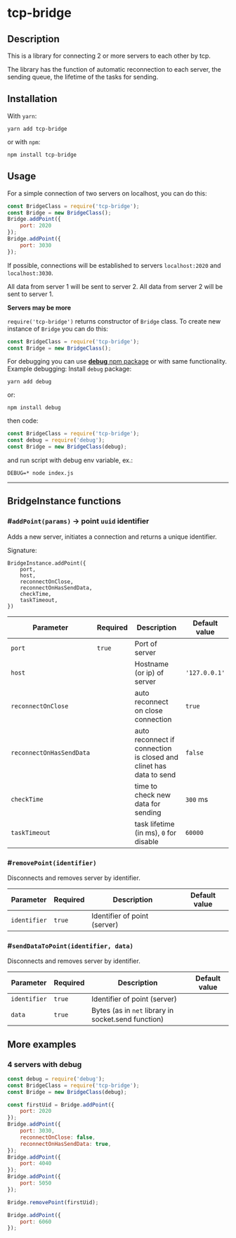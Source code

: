 # tcp-bridge

## Description

This is a library for connecting 2 or more servers to each other by tcp.

The library has the function of automatic reconnection to each server, the sending queue, the lifetime of the tasks for sending.

## Installation

With `yarn`:
```
yarn add tcp-bridge
```
or with `npm`:
```
npm install tcp-bridge
```

## Usage

For a simple connection of two servers on localhost, you can do this:
```javascript
const BridgeClass = require('tcp-bridge');
const Bridge = new BridgeClass();
Bridge.addPoint({
    port: 2020
});
Bridge.addPoint({
    port: 3030
});
```
If possible, connections will be established to servers `localhost:2020` and `localhost:3030`.

All data from server 1 will be sent to server 2. All data from server 2 will be sent to server 1.

**Servers may be more**

`require('tcp-bridge')` returns constructor of `Bridge` class.
To create new instance of `Bridge` you can do this:
```javascript
const BridgeClass = require('tcp-bridge');
const Bridge = new BridgeClass();
```

For debugging you can use [**debug** npm package](https://www.npmjs.com/package/debug) or with same functionality.
Example debugging:
Install `debug` package:
```
yarn add debug
```
or:
```
npm install debug
```
then code:
```javascript
const BridgeClass = require('tcp-bridge');
const debug = require('debug');
const Bridge = new BridgeClass(debug);
```
and run script with debug env variable, ex.:
```
DEBUG=* node index.js
```

---

## BridgeInstance functions
###  #`addPoint(params)` -> point `uuid` identifier

Adds a new server, initiates a connection and returns a unique identifier.

Signature:
```
BridgeInstance.addPoint({
    port,
    host,
    reconnectOnClose,
    reconnectOnHasSendData,
    checkTime,
    taskTimeout,
})
```


| Parameter | Required | Description | Default value |
| - | - | - | - |
| `port` | `true` | Port of server | |
| `host` | | Hostname (or ip) of server | `'127.0.0.1'` |
| `reconnectOnClose` | | auto reconnect on close connection | `true` |
| `reconnectOnHasSendData` | | auto reconnect if connection is closed and clinet has data to send | `false` |
| `checkTime` | | time to check new data for sending | `300` ms |
| `taskTimeout` | | task lifetime (in ms), `0` for disable | `60000` |

### #`removePoint(identifier)`

Disconnects and removes server by identifier.

| Parameter | Required | Description | Default value |
| - | - | - | - |
| `identifier` | `true` | Identifier of point (server) | |

### #`sendDataToPoint(identifier, data)`

Disconnects and removes server by identifier.

| Parameter | Required | Description | Default value |
| - | - | - | - |
| `identifier` | `true` | Identifier of point (server) | |
| `data` | `true` | Bytes (as in `net` library in socket.send function) | |

## More examples

### 4 servers with debug

```javascript
const debug = require('debug');
const BridgeClass = require('tcp-bridge');
const Bridge = new BridgeClass(debug);

const firstUid = Bridge.addPoint({
    port: 2020
});
Bridge.addPoint({
    port: 3030,
    reconnectOnClose: false,
    reconnectOnHasSendData: true,
});
Bridge.addPoint({
    port: 4040
});
Bridge.addPoint({
    port: 5050
});

Bridge.removePoint(firstUid);

Bridge.addPoint({
    port: 6060
});

```
